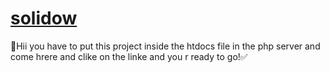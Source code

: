 # [solidow](http://localhost/solidow-end/index.php)
🚫Hii you have to put this project inside the htdocs file in the php server and  come hrere and clike on the linke and you r ready to go!✅
